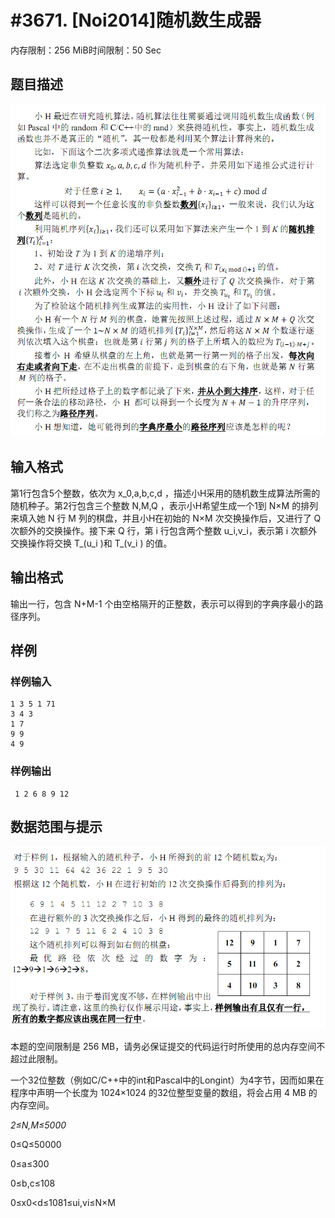 # #3671. [Noi2014]随机数生成器

内存限制：256 MiB时间限制：50 Sec

## 题目描述

![](upload/201407/22(3).jpg)

## 输入格式

第1行包含5个整数，依次为 x_0,a,b,c,d ，描述小H采用的随机数生成算法所需的随机种子。第2行包含三个整数 N,M,Q ，表示小H希望生成一个1到 N&times;M 的排列来填入她 N 行 M 列的棋盘，并且小H在初始的 N&times;M 次交换操作后，又进行了 Q 次额外的交换操作。接下来 Q 行，第 i 行包含两个整数 u_i,v_i，表示第 i 次额外交换操作将交换 T_(u_i )和 T_(v_i ) 的值。 

## 输出格式

输出一行，包含 N+M-1 个由空格隔开的正整数，表示可以得到的字典序最小的路径序列。 

## 样例

### 样例输入

    
    1 3 5 1 71 
    3 4 3 
    1 7 
    9 9 
    4 9 
    

### 样例输出

    
     1 2 6 8 9 12 
    

## 数据范围与提示

![](upload/201407/11(5).jpg)

本题的空间限制是 256 MB，请务必保证提交的代码运行时所使用的总内存空间不超过此限制。

一个32位整数（例如C/C++中的int和Pascal中的Longint）为4字节，因而如果在程序中声明一个长度为 1024&times;1024 的32位整型变量的数组，将会占用 4 MB 的内存空间。

*2&le;N,M&le;5000*

0&le;Q&le;50000

0&le;a&le;300

0&le;b,c&le;108

0&le;x0<d&le;1081&le;ui,vi&le;N&times;M

 
